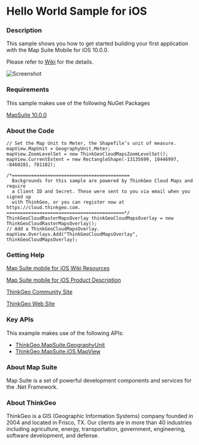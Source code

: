 # Hello World Sample for iOS

### Description
This sample shows you how to get started building your first application with the Map Suite Mobile for iOS 10.0.0.

Please refer to [Wiki](http://wiki.thinkgeo.com/wiki/map_suite_mobile_for_ios) for the details.

![Screenshot](https://github.com/ThinkGeo/HelloWorldSample-ForiOS/blob/master/Screenshot.png)

### Requirements
This sample makes use of the following NuGet Packages

[MapSuite 10.0.0](https://www.nuget.org/packages?q=ThinkGeo)

### About the Code

```CSharp
// Set the Map Unit to Meter, the Shapefile’s unit of measure.
mapView.MapUnit = GeographyUnit.Meter;
mapView.ZoomLevelSet = new ThinkGeoCloudMapsZoomLevelSet();
mapView.CurrentExtent = new RectangleShape(-13135699, 10446997, -8460281, 781182);

/*===========================================
  Backgrounds for this sample are powered by ThinkGeo Cloud Maps and require
  a Client ID and Secret. These were sent to you via email when you signed up
  with ThinkGeo, or you can register now at https://cloud.thinkgeo.com.
===========================================*/
ThinkGeoCloudRasterMapsOverlay thinkGeoCloudMapsOverlay = new ThinkGeoCloudRasterMapsOverlay();
// Add a ThinkGeoCloudMapsOverlay.
mapView.Overlays.Add("ThinkGeoCloudMapsOverlay", thinkGeoCloudMapsOverlay);
```

### Getting Help

[Map Suite mobile for iOS Wiki Resources](http://wiki.thinkgeo.com/wiki/map_suite_mobile_for_ios)

[Map Suite mobile for iOS Product Description](https://thinkgeo.com/ui-controls#mobile-platforms)

[ThinkGeo Community Site](http://community.thinkgeo.com/)

[ThinkGeo Web Site](http://www.thinkgeo.com)

### Key APIs
This example makes use of the following APIs:

- [ThinkGeo.MapSuite.GeographyUnit](http://wiki.thinkgeo.com/wiki/api/thinkgeo.mapsuite.geographyunit)
- [ThinkGeo.MapSuite.iOS.MapView](http://wiki.thinkgeo.com/wiki/api/thinkgeo.mapsuite.ios.mapview)

### About Map Suite
Map Suite is a set of powerful development components and services for the .Net Framework.

### About ThinkGeo
ThinkGeo is a GIS (Geographic Information Systems) company founded in 2004 and located in Frisco, TX. Our clients are in more than 40 industries including agriculture, energy, transportation, government, engineering, software development, and defense.
